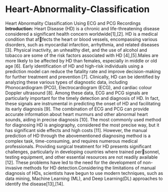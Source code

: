 # Heart-Abnormality-Classification
Heart Abnormality Classification Using ECG and PCG Recordings 
**Introduction:** Heart Disease (HD) is a chronic and life-threatening disease considered a significant health concern worldwide[1],[2]. HD is a medical condition that affects the heart or blood vessels, encompassing various disorders, such as myocardial infarction, arrhythmia, and related diseases [3]. Physical inactivity, an unhealthy diet, and the use of alcohol and tobacco are some of the risk factors associated with HD [4],[5].Males are more likely to be affected by HD than females, especially in middle or old age [6]. Early identification of HD and high-risk individuals using a prediction model can reduce the fatality rate and improve decision-making for further treatment and prevention [7]. Clinically, HD can be identified by analyzing these various types of diagnostic data, including Phonocardiogram (PCG), Electrocardiogram (ECG), and cardiac colour Doppler ultrasound [8]. Among these data, ECG and PCG signals are particularly important for the timely detection and diagnosis of HD. In fact, these signals are instrumental in predicting the onset of HD and facilitating its early diagnosis [9]. The combination of ECG and PCG can provide accurate information about heart murmurs and other abnormal heart sounds, aiding in precise diagnosis [10]. The most commonly used method for diagnosing HD is angiography, considered the most precise way, but it has significant side effects and high costs [11]. However, the manual prediction of HD through the abovementioned diagnosing method is a complex task, time-consuming, and requires numerous medical professionals. Providing surgical treatment for HD presents significant challenges, particularly in developing countries where trained personnel, testing equipment, and other essential resources are not readily available [12]. These problems have led to the need for the development of non-invasive methods for HD detection.Considering the limitations of manual diagnosis of HDs, scientists have begun to use modern techniques, such as data mining, Machine Learning (ML), and Deep Learning(DL) approaches to identify the disease[13],[14].
